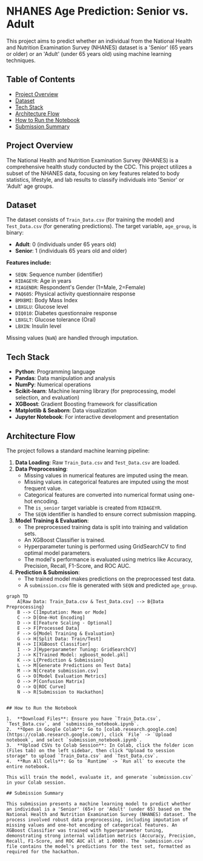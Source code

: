 # NHANES Age Prediction: Senior vs. Adult

This project aims to predict whether an individual from the National Health and Nutrition Examination Survey (NHANES) dataset is a 'Senior' (65 years or older) or an 'Adult' (under 65 years old) using machine learning techniques.

## Table of Contents
- [Project Overview](#project-overview)
- [Dataset](#dataset)
- [Tech Stack](#tech-stack)
- [Architecture Flow](#architecture-flow)
- [How to Run the Notebook](#how-to-run-the-notebook)
- [Submission Summary](#submission-summary)

## Project Overview

The National Health and Nutrition Examination Survey (NHANES) is a comprehensive health study conducted by the CDC. This project utilizes a subset of the NHANES data, focusing on key features related to body statistics, lifestyle, and lab results to classify individuals into 'Senior' or 'Adult' age groups.

## Dataset

The dataset consists of `Train_Data.csv` (for training the model) and `Test_Data.csv` (for generating predictions). The target variable, `age_group`, is binary:
- **Adult**: 0 (individuals under 65 years old)
- **Senior**: 1 (individuals 65 years old and older)

**Features include:**
- `SEQN`: Sequence number (identifier)
- `RIDAGEYR`: Age in years
- `RIAGENDR`: Respondent's Gender (1=Male, 2=Female)
- `PAQ605`: Physical activity questionnaire response
- `BMXBMI`: Body Mass Index
- `LBXGLU`: Glucose level
- `DIQ010`: Diabetes questionnaire response
- `LBXGLT`: Glucose tolerance (Oral)
- `LBXIN`: Insulin level

Missing values (`NaN`) are handled through imputation.

## Tech Stack

- **Python**: Programming language
- **Pandas**: Data manipulation and analysis
- **NumPy**: Numerical operations
- **Scikit-learn**: Machine learning library (for preprocessing, model selection, and evaluation)
- **XGBoost**: Gradient Boosting framework for classification
- **Matplotlib & Seaborn**: Data visualization
- **Jupyter Notebook**: For interactive development and presentation

## Architecture Flow

The project follows a standard machine learning pipeline:

1.  **Data Loading**: Raw `Train_Data.csv` and `Test_Data.csv` are loaded.
2.  **Data Preprocessing**: 
    - Missing values in numerical features are imputed using the mean.
    - Missing values in categorical features are imputed using the most frequent value.
    - Categorical features are converted into numerical format using one-hot encoding.
    - The `is_senior` target variable is created from `RIDAGEYR`.
    - The `SEQN` identifier is handled to ensure correct submission mapping.
3.  **Model Training & Evaluation**: 
    - The preprocessed training data is split into training and validation sets.
    - An XGBoost Classifier is trained.
    - Hyperparameter tuning is performed using GridSearchCV to find optimal model parameters.
    - The model's performance is evaluated using metrics like Accuracy, Precision, Recall, F1-Score, and ROC AUC.
4.  **Prediction & Submission**: 
    - The trained model makes predictions on the preprocessed test data.
    - A `submission.csv` file is generated with `SEQN` and predicted `age_group`.

```mermaid
graph TD
    A[Raw Data: Train_Data.csv & Test_Data.csv] --> B{Data Preprocessing}
    B --> C[Imputation: Mean or Mode]
    C --> D[One-Hot Encoding]
    D --> E[Feature Scaling - Optional]
    E --> F[Processed Data]
    F --> G{Model Training & Evaluation}
    G --> H[Split Data: Train/Test]
    H --> I[XGBoost Classifier]
    I --> J[Hyperparameter Tuning: GridSearchCV]
    J --> K[Trained Model: xgboost_model.pkl]
    K --> L{Prediction & Submission}
    L --> M[Generate Predictions on Test Data]
    M --> N[Create submission.csv]
    G --> O[Model Evaluation Metrics]
    O --> P[Confusion Matrix]
    O --> Q[ROC Curve]
    N --> R[Submission to Hackathon]


## How to Run the Notebook

1.  **Download Files**: Ensure you have `Train_Data.csv`, `Test_Data.csv`, and `submission_notebook.ipynb`.
2.  **Open in Google Colab**: Go to [colab.research.google.com](https://colab.research.google.com/), click `File` -> `Upload notebook`, and select `submission_notebook.ipynb`.
3.  **Upload CSVs to Colab Session**: In Colab, click the folder icon (Files tab) on the left sidebar, then click "Upload to session storage" to upload `Train_Data.csv` and `Test_Data.csv`.
4.  **Run All Cells**: Go to `Runtime` -> `Run all` to execute the entire notebook.

This will train the model, evaluate it, and generate `submission.csv` in your Colab session.

## Submission Summary

This submission presents a machine learning model to predict whether an individual is a 'Senior' (65+) or 'Adult' (under 65) based on the National Health and Nutrition Examination Survey (NHANES) dataset. The process involved robust data preprocessing, including imputation of missing values and one-hot encoding of categorical features. An XGBoost Classifier was trained with hyperparameter tuning, demonstrating strong internal validation metrics (Accuracy, Precision, Recall, F1-Score, and ROC AUC all at 1.0000). The `submission.csv` file contains the model's predictions for the test set, formatted as required for the hackathon.
